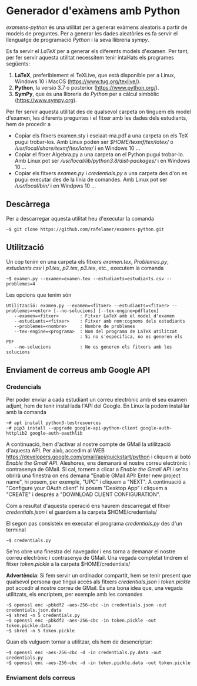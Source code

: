 # Generador d'exàmens amb Python

*examens-python* és una utilitat per a generar exàmens aleatoris a partir de models de preguntes. Per a generar les dades aleatòries es fa servir el llenguatge de programació _Python_ i la seva llibreria _sympy_.

Es fa servir el _LaTeX_ per a generar els diferents models d'examen. Per tant, per fer servir aquesta utilitat necessitem tenir intal·lats els programes següents:

1. **LaTeX**, preferiblement el TeXLive, que està disponible per a Linux, Windows 10 i MacOS (https://www.tug.org/texlive/).
2. **Python**, la versió 3.7 o posterior (https://www.python.org/).
3. **SymPy**, que és una llibreria de _Python_ per a càlcul simbòlic (https://www.sympy.org).

Per fer servir aquesta utilitat des de qualsevol carpeta on tinguem els model d'examen, les diferents preguntes i el fitxer amb les dades dels estudiants, hem de procedir a

* Copiar els fitxers examen.sty i eseiaat-ma.pdf a una carpeta on els TeX pugui trobar-los. Amb Linux poden ser _$HOME/texmf/tex/latex/_ o _/usr/local/share/texmf/tex/latex/_ i en Windows 10 ...
* Copiar el fitxer Algebra.py a una carpeta on el Python pugui trobar-lo. Amb Linux pot ser _/usr/local/lib/python3.8/dist-packages/_ i en Windows 10 ...
* Copiar els fitxers _examen.py_ i _credentials.py_  a una carpeta des d'on es pugui executar des de la línia de comandes. Amb Linux pot ser _/usr/local/bin/_ i en Windpws 10 ...

## Descàrrega

Per a descarregar aquesta utilitat heu d'executar la comanda
```
~$ git clone https://github.com/rafelamer/examens-python.git
```

## Utilització

Un cop tenim en una carpeta els fitxers _examen.tex_, _Problemes.py_, _estudiants.csv_ i _p1.tex_, _p2.tex_, _p3.tex_, etc., executem la comanda
```
~$ examen.py --examen=examen.tex --estudiants=estudiants.csv --problemes=4
```
Les opcions que tenim són
```
Utilització: examen.py --examen=<fitxer> --estudiants=<fitxer> --problemes=<enter> [--no-solucions] [--tex-engine=pdflatex]
   --examen=<fitxer>        : Fitxer LaTeX amb el model d'examen
   --estudiants=<fitxer>    : Fitxer amb nom:cognoms dels estudiants
   --problemes=<nombre>     : Nombre de problemes
   --tex-engine=<programa>  : Nom del programa de LaTeX utilitzat
                            : Si no s'especifica, no es generen els PDF
   --no-solucions           : No es generen els fitxers amb les solucions

```

## Enviament de correus amb Google API

### Credencials

Per poder enviar a cada estudiant un correu electrònic amb el seu examen adjunt, hem de tenir instal·lada l'API del Google. En Linux la podem instal·lar amb la comanda
```
~# apt install python3-testresources
~# pip3 install --upgrade google-api-python-client google-auth-httplib2 google-auth-oauthlib
```
A continuació, hem d'activar al nostre compte de GMail la utilització d'aquesta API. Per això, accedim al WEB https://developers.google.com/gmail/api/quickstart/python i cliquem al botó _Enable the Gmail API_. Aleshores, ens demanarà el nostre correu electrònic i contrasenya de GMail. Si cal, tornem a clicar a _Enable the Gmail API_ i se'ns obrirà una finestra on ens demana "Enable GMail API: Enter new project name", hi posem, per exemple, "UPC" i cliquem a "NEXT". A continuació a "Configure your OAuth client" hi posem "Desktop App" i cliquem a "CREATE" i després a "DOWNLOAD CLIENT CONFIGURATION".

Com a resultat d'aquesta operació ens haurem descarregat el fitxer _credentials.json_ i el guardem a la carpeta $HOME/credentials/

El segon pas consisteix en executar el programa _credentials.py_ des d'un terminal
```
~$ credentials.py
```
Se'ns obre una finestra del navegador i ens torna a demanar el nostre correu electrònic i contrasenya de GMail. Una vegada completat tindrem el fitxer _token.pickle_ a la carpeta $HOME/credentials/

**Advertència**: Si fem servir un ordinador compartit, hem se tenir present que qualsevol persona que tingui accés als fitxers _credentials.json_ i  _token.pickle_ pot accedir al nostre correu de GMail. És una bona idea que, una vegada utilitzats, els encriptem, per exemple amb les comandes
```
~$ openssl enc -pbkdf2 -aes-256-cbc -in credentials.json -out credentials.json.data
~$ shred -n 5 credentials.py
~$ openssl enc -pbkdf2 -aes-256-cbc -in token.pickle -out token.pickle.data
~$ shred -n 5 token.pickle
```

Quan els vulguem tornar a utilitzar, els hem de desencriptar:
```
~$ openssl enc -aes-256-cbc -d -in credentials.py.data -out credentials.py
~$ openssl enc -aes-256-cbc -d -in token.pickle.data -out token.pickle
```

### Enviament dels correus
